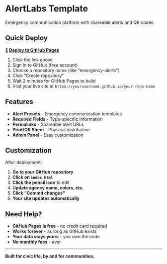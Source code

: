 # AlertLabs Template

Emergency communication platform with shareable alerts and QR codes.

## Quick Deploy

**🚀 [Deploy to GitHub Pages](https://github.com/bohselecta/labs-for-america/generate)**

1. Click the link above
2. Sign in to GitHub (free account)
3. Choose a repository name (like "emergency-alerts")
4. Click "Create repository"
5. Wait 2 minutes for GitHub Pages to build
6. Visit your live site at `https://yourusername.github.io/your-repo-name`

## Features

- **Alert Presets** - Emergency communication templates
- **Required Fields** - Type-specific information
- **Permalinks** - Shareable alert URLs
- **Print/QR Sheet** - Physical distribution
- **Admin Panel** - Easy customization

## Customization

After deployment:

1. **Go to your GitHub repository**
2. **Click on `index.html`**
3. **Click the pencil icon** to edit
4. **Update agency name, colors, etc.**
5. **Click "Commit changes"**
6. **Your site updates automatically**

## Need Help?

- **GitHub Pages is free** - no credit card required
- **Works forever** - as long as GitHub exists
- **Your data stays yours** - you own the code
- **No monthly fees** - ever

---

**Built for civic life, by and for communities.**